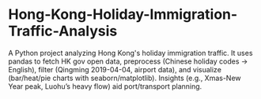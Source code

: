 # Hong-Kong-Holiday-Immigration-Traffic-Analysis
A Python project analyzing Hong Kong's holiday immigration traffic. It uses pandas to fetch HK gov open data, preprocess (Chinese holiday codes → English), filter (Qingming 2019-04-04, airport data), and visualize (bar/heat/pie charts with seaborn/matplotlib). Insights (e.g., Xmas-New Year peak, Luohu’s heavy flow) aid port/transport planning.
